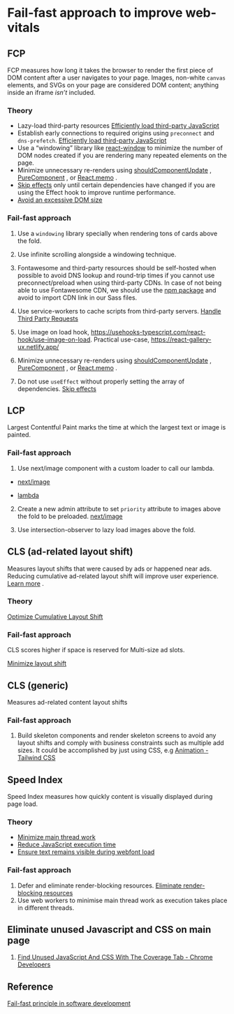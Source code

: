 # Fail-fast approach to improve web-vitals

## FCP

FCP measures how long it takes the browser to render the first piece of DOM content after a user navigates to your page. Images, non-white `canvas` elements, and SVGs on your page are considered DOM content; anything inside an iframe _isn’t_ included.

### Theory

- Lazy-load third-party resources [Efficiently load third-party JavaScript](https://web.dev/efficiently-load-third-party-javascript/#lazy-load-third-party-resources)
- Establish early connections to required origins using `preconnect` and `dns-prefetch`.
  [Efficiently load third-party JavaScript](https://web.dev/efficiently-load-third-party-javascript/#lazy-load-third-party-resources)
- Use a “windowing” library like [react-window](https://web.dev/virtualize-long-lists-react-window/) to minimize the number of DOM nodes created if you are rendering many repeated elements on the page.
- Minimize unnecessary re-renders using [shouldComponentUpdate](https://reactjs.org/docs/optimizing-performance.html#shouldcomponentupdate-in-action) , [PureComponent](https://reactjs.org/docs/react-api.html#reactpurecomponent) , or [React.memo](https://reactjs.org/docs/react-api.html#reactmemo) .
- [Skip effects](https://reactjs.org/docs/hooks-effect.html#tip-optimizing-performance-by-skipping-effects) only until certain dependencies have changed if you are using the Effect hook to improve runtime performance.
- [Avoid an excessive DOM size](https://web.dev/dom-size/#react)

### Fail-fast approach

1. Use a `windowing` library specially when rendering tons of cards above the fold.

2. Use infinite scrolling alongside a windowing technique.

3. Fontawesome and third-party resources should be self-hosted when possible to avoid DNS lookup and round-trip times if you cannot use preconnect/preload when using third-party CDNs. In case of not being able to use Fontawesome CDN, we should use the [npm package](https://fontawesome.com/how-to-use/on-the-web/setup/using-package-managers) and avoid to import CDN link in our Sass files.

4. Use service-workers to cache scripts from third-party servers.
   [Handle Third Party Requests](https://developers.google.com/web/tools/workbox/guides/handle-third-party-requests)

5. Use image on load hook, https://usehooks-typescript.com/react-hook/use-image-on-load. Practical use-case, https://react-gallery-ux.netlify.app/

6. Minimize unnecessary re-renders using [shouldComponentUpdate](https://reactjs.org/docs/optimizing-performance.html#shouldcomponentupdate-in-action) , [PureComponent](https://reactjs.org/docs/react-api.html#reactpurecomponent) , or [React.memo](https://reactjs.org/docs/react-api.html#reactmemo) .

7. Do not use `useEffect` without properly setting the array of dependencies. [Skip effects](https://reactjs.org/docs/hooks-effect.html#tip-optimizing-performance-by-skipping-effects)

## LCP

Largest Contentful Paint marks the time at which the largest text or image is painted.

### Fail-fast approach

1. Use next/image component with a custom loader to call our lambda.

- [next/image](https://nextjs.org/docs/api-reference/next/image#loader)

- [lambda](https://github.com/thebyte9/image-cdn-utils/blob/master/packages/image-cdn-utils/README.md)

2. Create a new admin attribute to set `priority` attribute to images above the fold to be preloaded. [next/image](https://nextjs.org/docs/api-reference/next/image#priority)

3. Use intersection-observer to lazy load images above the fold.

## CLS (ad-related layout shift)

Measures layout shifts that were caused by ads or happened near ads. Reducing cumulative ad-related layout shift will improve user experience. [Learn more](https://developers.google.com/publisher-ads-audits/reference/audits/cumulative-ad-shift?utm_source=lighthouse&utm_medium=devtools) .

### Theory

[Optimize Cumulative Layout Shift](https://web.dev/optimize-cls/)

### Fail-fast approach

CLS scores higher if space is reserved for Multi-size ad slots.

[Minimize layout shift](https://developers.google.com/publisher-tag/guides/minimize-layout-shift#multisize)

## CLS (generic)

Measures ad-related content layout shifts

### Fail-fast approach

1. Build skeleton components and render skeleton screens to avoid any layout shifts and comply with business constraints such as multiple add sizes. It could be accomplished by just using CSS, e.g [Animation - Tailwind CSS](https://tailwindcss.com/docs/animation#pulse)

## Speed Index

Speed Index measures how quickly content is visually displayed during page load.

### Theory

- [Minimize main thread work](https://web.dev/mainthread-work-breakdown)
- [Reduce JavaScript execution time](https://web.dev/bootup-time)
- [Ensure text remains visible during webfont load](https://web.dev/font-display)

### Fail-fast approach

1. Defer and eliminate render-blocking resources. [Eliminate render-blocking resources](https://web.dev/render-blocking-resources/)
2. Use web workers to minimise main thread work as execution takes place in different threads.

## Eliminate unused Javascript and CSS on main page

1. [Find Unused JavaScript And CSS With The Coverage Tab - Chrome Developers](https://developer.chrome.com/docs/devtools/coverage/)

## Reference

[Fail-fast principle in software development](https://dzone.com/articles/fail-fast-principle-in-software-development)
